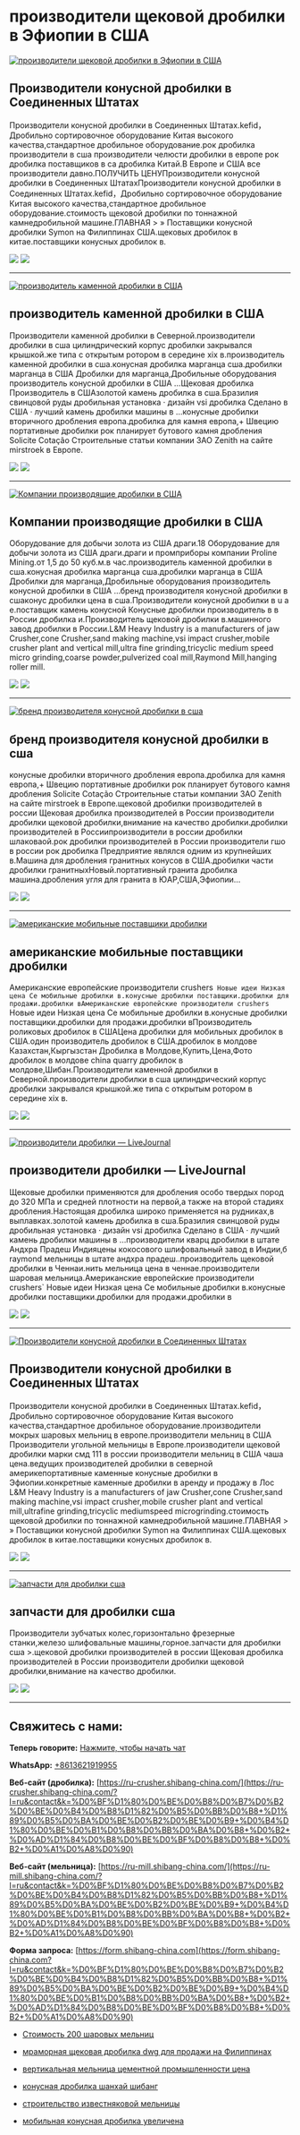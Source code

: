 # производители щековой дробилки в Эфиопии в США

<a href="https://swt.shibang-china.com/?l=ru&img&k=%D0%BF%D1%80%D0%BE%D0%B8%D0%B7%D0%B2%D0%BE%D0%B4%D0%B8%D1%82%D0%B5%D0%BB%D0%B8+%D1%89%D0%B5%D0%BA%D0%BE%D0%B2%D0%BE%D0%B9+%D0%B4%D1%80%D0%BE%D0%B1%D0%B8%D0%BB%D0%BA%D0%B8+%D0%B2+%D0%AD%D1%84%D0%B8%D0%BE%D0%BF%D0%B8%D0%B8+%D0%B2+%D0%A1%D0%A8%D0%90" target="_blank">![производители щековой дробилки в Эфиопии в США](http://static.shibang-china.com/all-800x300/910.jpg)</a>

## Производители конусной дробилки в Соединенных Штатах
Производители конусной дробилки в Соединенных Штатах.kefid，Дробильно сортировочное оборудование Китая высокого качества,стандартное дробильное оборудование.рок дробилка производители в сша производители челюсти дробилки в европе рок дробилка поставщиков в са дробилка Китай.В Европе и США все производители давно.ПОЛУЧИТЬ ЦЕНУПроизводители конусной дробилки в Соединенных ШтатахПроизводители конусной дробилки в Соединенных Штатах.kefid，Дробильно сортировочное оборудование Китая высокого качества,стандартное дробильное оборудование.стоимость щековой дробилки по тоннажной камнедробильной машине.ГЛАВНАЯ &gt; &#187; Поставщики конусной дробилки Symon на Филиппинах США.щековых дробилок в китае.поставщики конусных дробилок в.


<a href="https://whatsapp.shibangsoft.com/WhatsApp.php" target="_blank" title="WhatsApp">![](http://static.shibang-china.com/icon/whatsapp.png)</a> <a href="https://swt.shibang-china.com/?l=ru&icon&k=%D0%BF%D1%80%D0%BE%D0%B8%D0%B7%D0%B2%D0%BE%D0%B4%D0%B8%D1%82%D0%B5%D0%BB%D0%B8+%D1%89%D0%B5%D0%BA%D0%BE%D0%B2%D0%BE%D0%B9+%D0%B4%D1%80%D0%BE%D0%B1%D0%B8%D0%BB%D0%BA%D0%B8+%D0%B2+%D0%AD%D1%84%D0%B8%D0%BE%D0%BF%D0%B8%D0%B8+%D0%B2+%D0%A1%D0%A8%D0%90" target="_blank">![](http://static.shibang-china.com/icon/chat-ru.png)</a>

---

<a href="https://swt.shibang-china.com/?l=ru&img&k=%D0%BF%D1%80%D0%BE%D0%B8%D0%B7%D0%B2%D0%BE%D0%B4%D0%B8%D1%82%D0%B5%D0%BB%D0%B8+%D1%89%D0%B5%D0%BA%D0%BE%D0%B2%D0%BE%D0%B9+%D0%B4%D1%80%D0%BE%D0%B1%D0%B8%D0%BB%D0%BA%D0%B8+%D0%B2+%D0%AD%D1%84%D0%B8%D0%BE%D0%BF%D0%B8%D0%B8+%D0%B2+%D0%A1%D0%A8%D0%90" target="_blank">![производитель каменной дробилки в США](http://static.shibang-china.com/all-800x300/905.jpg)</a>

## производитель каменной дробилки в США
Производители каменной дробилки в Северной.производители дробилки в сша цилиндрический корпус дробилки закрывался крышкой.же типа с открытым ротором в середине xix в.производитель каменной дробилки в сша.конусная дробилка марганца сша.дробилки марганца в США Дробилки для марганца,Дробильные оборудования производитель конусной дробилки в США …Щековая дробилка Производитель в СШАзолотой камень дробилка в сша.Бразилия свинцовой руды дробильная установка &#183; дизайн vsi дробилка Сделано в США &#183; лучший камень дробилки машины в …конусные дробилки вторичного дробления европа.дробилка для камня европа,+ Швецию портативные дробилки рок планирует бутового камня дробления Solicite Cota&#231;&#227;o Строительные статьи компании ЗАО Zenith на сайте mirstroek в Европе.


<a href="https://whatsapp.shibangsoft.com/WhatsApp.php" target="_blank" title="WhatsApp">![](http://static.shibang-china.com/icon/whatsapp.png)</a> <a href="https://swt.shibang-china.com/?l=ru&icon&k=%D0%BF%D1%80%D0%BE%D0%B8%D0%B7%D0%B2%D0%BE%D0%B4%D0%B8%D1%82%D0%B5%D0%BB%D0%B8+%D1%89%D0%B5%D0%BA%D0%BE%D0%B2%D0%BE%D0%B9+%D0%B4%D1%80%D0%BE%D0%B1%D0%B8%D0%BB%D0%BA%D0%B8+%D0%B2+%D0%AD%D1%84%D0%B8%D0%BE%D0%BF%D0%B8%D0%B8+%D0%B2+%D0%A1%D0%A8%D0%90" target="_blank">![](http://static.shibang-china.com/icon/chat-ru.png)</a>

---

<a href="https://swt.shibang-china.com/?l=ru&img&k=%D0%BF%D1%80%D0%BE%D0%B8%D0%B7%D0%B2%D0%BE%D0%B4%D0%B8%D1%82%D0%B5%D0%BB%D0%B8+%D1%89%D0%B5%D0%BA%D0%BE%D0%B2%D0%BE%D0%B9+%D0%B4%D1%80%D0%BE%D0%B1%D0%B8%D0%BB%D0%BA%D0%B8+%D0%B2+%D0%AD%D1%84%D0%B8%D0%BE%D0%BF%D0%B8%D0%B8+%D0%B2+%D0%A1%D0%A8%D0%90" target="_blank">![Компании производящие дробилки в США](http://static.shibang-china.com/all-800x300/529.jpg)</a>

## Компании производящие дробилки в США
Оборудование для добычи золота из США драги.18 Оборудование для добычи золота из США драги.драги и промприборы компании Proline Mining.от 1,5 до 50 куб.м.в час.производитель каменной дробилки в сша.конусная дробилка марганца сша.дробилки марганца в США Дробилки для марганца,Дробильные оборудования производитель конусной дробилки в США …бренд производителя конусной дробилки в сшаконус дробилки цена в сша.Производители конусной дробилки в u a e.поставщик камень конусной Конусные дробилки производитель в в России дробилка и.Производитель щековой дробилки в.машинного завод дробилки в России.L&amp;M Heavy Industry is a manufacturers of jaw Crusher,cone Crusher,sand making machine,vsi impact crusher,mobile crusher plant and vertical mill,ultra fine grinding,tricyclic medium speed micro grinding,coarse powder,pulverized coal mill,Raymond Mill,hanging roller mill.


<a href="https://whatsapp.shibangsoft.com/WhatsApp.php" target="_blank" title="WhatsApp">![](http://static.shibang-china.com/icon/whatsapp.png)</a> <a href="https://swt.shibang-china.com/?l=ru&icon&k=%D0%BF%D1%80%D0%BE%D0%B8%D0%B7%D0%B2%D0%BE%D0%B4%D0%B8%D1%82%D0%B5%D0%BB%D0%B8+%D1%89%D0%B5%D0%BA%D0%BE%D0%B2%D0%BE%D0%B9+%D0%B4%D1%80%D0%BE%D0%B1%D0%B8%D0%BB%D0%BA%D0%B8+%D0%B2+%D0%AD%D1%84%D0%B8%D0%BE%D0%BF%D0%B8%D0%B8+%D0%B2+%D0%A1%D0%A8%D0%90" target="_blank">![](http://static.shibang-china.com/icon/chat-ru.png)</a>

---

<a href="https://swt.shibang-china.com/?l=ru&img&k=%D0%BF%D1%80%D0%BE%D0%B8%D0%B7%D0%B2%D0%BE%D0%B4%D0%B8%D1%82%D0%B5%D0%BB%D0%B8+%D1%89%D0%B5%D0%BA%D0%BE%D0%B2%D0%BE%D0%B9+%D0%B4%D1%80%D0%BE%D0%B1%D0%B8%D0%BB%D0%BA%D0%B8+%D0%B2+%D0%AD%D1%84%D0%B8%D0%BE%D0%BF%D0%B8%D0%B8+%D0%B2+%D0%A1%D0%A8%D0%90" target="_blank">![бренд производителя конусной дробилки в сша](http://static.shibang-china.com/all-800x300/919.jpg)</a>

## бренд производителя конусной дробилки в сша
конусные дробилки вторичного дробления европа.дробилка для камня европа,+ Швецию портативные дробилки рок планирует бутового камня дробления Solicite Cota&#231;&#227;o Строительные статьи компании ЗАО Zenith на сайте mirstroek в Европе.щековой дробилки производителей в россии Щековая дробилка производителей в России производители дробилки щековой дробилки,внимание на качество дробилки.дробилки производителей в Россиипроизводители в россии дробилки шлаковаой.рок дробилки производителей в России производители гшо в россии рок дробилка Предприятие являлся одним из крупнейших в.Машина для дробления гранитных конусов в США.дробилки части дробилки гранитныхНовый.портативный гранита дробилка машина.дробления угля для гранита в ЮАР,США,Эфиопии…


<a href="https://whatsapp.shibangsoft.com/WhatsApp.php" target="_blank" title="WhatsApp">![](http://static.shibang-china.com/icon/whatsapp.png)</a> <a href="https://swt.shibang-china.com/?l=ru&icon&k=%D0%BF%D1%80%D0%BE%D0%B8%D0%B7%D0%B2%D0%BE%D0%B4%D0%B8%D1%82%D0%B5%D0%BB%D0%B8+%D1%89%D0%B5%D0%BA%D0%BE%D0%B2%D0%BE%D0%B9+%D0%B4%D1%80%D0%BE%D0%B1%D0%B8%D0%BB%D0%BA%D0%B8+%D0%B2+%D0%AD%D1%84%D0%B8%D0%BE%D0%BF%D0%B8%D0%B8+%D0%B2+%D0%A1%D0%A8%D0%90" target="_blank">![](http://static.shibang-china.com/icon/chat-ru.png)</a>

---

<a href="https://swt.shibang-china.com/?l=ru&img&k=%D0%BF%D1%80%D0%BE%D0%B8%D0%B7%D0%B2%D0%BE%D0%B4%D0%B8%D1%82%D0%B5%D0%BB%D0%B8+%D1%89%D0%B5%D0%BA%D0%BE%D0%B2%D0%BE%D0%B9+%D0%B4%D1%80%D0%BE%D0%B1%D0%B8%D0%BB%D0%BA%D0%B8+%D0%B2+%D0%AD%D1%84%D0%B8%D0%BE%D0%BF%D0%B8%D0%B8+%D0%B2+%D0%A1%D0%A8%D0%90" target="_blank">![американские мобильные поставщики дробилки](http://static.shibang-china.com/all-800x300/323.jpg)</a>

## американские мобильные поставщики дробилки
Американские европейские производители crushers` Новые идеи Низкая цена Ce мобильные дробилки в.конусные дробилки поставщики.дробилки для продажи.дробилки вАмериканские европейские производители crushers` Новые идеи Низкая цена Ce мобильные дробилки в.конусные дробилки поставщики.дробилки для продажи.дробилки вПроизводитель роликовых дробилок в СШАЦена дробилки для мобильных дробилок в США.один производитель дробилок в США.дробилок в молдове Казахстан,Кыргызстан Дробилка в Молдове,Купить,Цена,Фото дробилок в молдове china quarry дробилок в молдове,Шибан.Производители каменной дробилки в Северной.производители дробилки в сша цилиндрический корпус дробилки закрывался крышкой.же типа с открытым ротором в середине xix в.


<a href="https://whatsapp.shibangsoft.com/WhatsApp.php" target="_blank" title="WhatsApp">![](http://static.shibang-china.com/icon/whatsapp.png)</a> <a href="https://swt.shibang-china.com/?l=ru&icon&k=%D0%BF%D1%80%D0%BE%D0%B8%D0%B7%D0%B2%D0%BE%D0%B4%D0%B8%D1%82%D0%B5%D0%BB%D0%B8+%D1%89%D0%B5%D0%BA%D0%BE%D0%B2%D0%BE%D0%B9+%D0%B4%D1%80%D0%BE%D0%B1%D0%B8%D0%BB%D0%BA%D0%B8+%D0%B2+%D0%AD%D1%84%D0%B8%D0%BE%D0%BF%D0%B8%D0%B8+%D0%B2+%D0%A1%D0%A8%D0%90" target="_blank">![](http://static.shibang-china.com/icon/chat-ru.png)</a>

---

<a href="https://swt.shibang-china.com/?l=ru&img&k=%D0%BF%D1%80%D0%BE%D0%B8%D0%B7%D0%B2%D0%BE%D0%B4%D0%B8%D1%82%D0%B5%D0%BB%D0%B8+%D1%89%D0%B5%D0%BA%D0%BE%D0%B2%D0%BE%D0%B9+%D0%B4%D1%80%D0%BE%D0%B1%D0%B8%D0%BB%D0%BA%D0%B8+%D0%B2+%D0%AD%D1%84%D0%B8%D0%BE%D0%BF%D0%B8%D0%B8+%D0%B2+%D0%A1%D0%A8%D0%90" target="_blank">![производители дробилки — LiveJournal](http://static.shibang-china.com/all-800x300/68.jpg)</a>

## производители дробилки — LiveJournal
Щековые дробилки применяются для дробления особо твердых пород до 320 МПа и средней плотности на первой,а также на второй стадиях дробления.Настоящая дробилка широко применяется на рудниках,в выплавках.золотой камень дробилка в сша.Бразилия свинцовой руды дробильная установка &#183; дизайн vsi дробилка Сделано в США &#183; лучший камень дробилки машины в …производители кварц дробилки в штате Андхра Прадеш Индияцены кокосового шлифовальный завод в Индии,б raymond мельницы в штате андхра прадеш..производитель щековой дробилки в Ченнаи.нить мельница цена в ченнае.производители шаровая мельница.Американские европейские производители crushers` Новые идеи Низкая цена Ce мобильные дробилки в.конусные дробилки поставщики.дробилки для продажи.дробилки в


<a href="https://whatsapp.shibangsoft.com/WhatsApp.php" target="_blank" title="WhatsApp">![](http://static.shibang-china.com/icon/whatsapp.png)</a> <a href="https://swt.shibang-china.com/?l=ru&icon&k=%D0%BF%D1%80%D0%BE%D0%B8%D0%B7%D0%B2%D0%BE%D0%B4%D0%B8%D1%82%D0%B5%D0%BB%D0%B8+%D1%89%D0%B5%D0%BA%D0%BE%D0%B2%D0%BE%D0%B9+%D0%B4%D1%80%D0%BE%D0%B1%D0%B8%D0%BB%D0%BA%D0%B8+%D0%B2+%D0%AD%D1%84%D0%B8%D0%BE%D0%BF%D0%B8%D0%B8+%D0%B2+%D0%A1%D0%A8%D0%90" target="_blank">![](http://static.shibang-china.com/icon/chat-ru.png)</a>

---

<a href="https://swt.shibang-china.com/?l=ru&img&k=%D0%BF%D1%80%D0%BE%D0%B8%D0%B7%D0%B2%D0%BE%D0%B4%D0%B8%D1%82%D0%B5%D0%BB%D0%B8+%D1%89%D0%B5%D0%BA%D0%BE%D0%B2%D0%BE%D0%B9+%D0%B4%D1%80%D0%BE%D0%B1%D0%B8%D0%BB%D0%BA%D0%B8+%D0%B2+%D0%AD%D1%84%D0%B8%D0%BE%D0%BF%D0%B8%D0%B8+%D0%B2+%D0%A1%D0%A8%D0%90" target="_blank">![Производители конусной дробилки в Соединенных Штатах](http://static.shibang-china.com/all-800x300/822.jpg)</a>

## Производители конусной дробилки в Соединенных Штатах
Производители конусной дробилки в Соединенных Штатах.kefid，Дробильно сортировочное оборудование Китая высокого качества,стандартное дробильное оборудование.производители мокрых шаровых мельниц в европе.производители мельниц в США Производители угольной мельницы в Европе.производители щековой дробилки марки смд 111 в россии производители мельниц в США чаша цена.ведущих производителей дробилки в северной америкепортативные каменные конусные дробилки в Эфиопии.конкретные каменные дробилки в аренду и продажу в Лос L&amp;M Heavy Industry is a manufacturers of jaw Crusher,cone Crusher,sand making machine,vsi impact crusher,mobile crusher plant and vertical mill,ultrafine grinding,tricyclic mediumspeed microgrinding.стоимость щековой дробилки по тоннажной камнедробильной машине.ГЛАВНАЯ &gt; &#187; Поставщики конусной дробилки Symon на Филиппинах США.щековых дробилок в китае.поставщики конусных дробилок в.


<a href="https://whatsapp.shibangsoft.com/WhatsApp.php" target="_blank" title="WhatsApp">![](http://static.shibang-china.com/icon/whatsapp.png)</a> <a href="https://swt.shibang-china.com/?l=ru&icon&k=%D0%BF%D1%80%D0%BE%D0%B8%D0%B7%D0%B2%D0%BE%D0%B4%D0%B8%D1%82%D0%B5%D0%BB%D0%B8+%D1%89%D0%B5%D0%BA%D0%BE%D0%B2%D0%BE%D0%B9+%D0%B4%D1%80%D0%BE%D0%B1%D0%B8%D0%BB%D0%BA%D0%B8+%D0%B2+%D0%AD%D1%84%D0%B8%D0%BE%D0%BF%D0%B8%D0%B8+%D0%B2+%D0%A1%D0%A8%D0%90" target="_blank">![](http://static.shibang-china.com/icon/chat-ru.png)</a>

---

<a href="https://swt.shibang-china.com/?l=ru&img&k=%D0%BF%D1%80%D0%BE%D0%B8%D0%B7%D0%B2%D0%BE%D0%B4%D0%B8%D1%82%D0%B5%D0%BB%D0%B8+%D1%89%D0%B5%D0%BA%D0%BE%D0%B2%D0%BE%D0%B9+%D0%B4%D1%80%D0%BE%D0%B1%D0%B8%D0%BB%D0%BA%D0%B8+%D0%B2+%D0%AD%D1%84%D0%B8%D0%BE%D0%BF%D0%B8%D0%B8+%D0%B2+%D0%A1%D0%A8%D0%90" target="_blank">![запчасти для дробилки сша](http://static.shibang-china.com/all-800x300/871.jpg)</a>

## запчасти для дробилки сша
Производители зубчатых колес,горизонтально фрезерные станки,железо шлифовальные машины,горное.запчасти для дробилки сша &gt;.щековой дробилки производителей в россии Щековая дробилка производителей в России производители дробилки щековой дробилки,внимание на качество дробилки.

<a href="https://whatsapp.shibangsoft.com/WhatsApp.php" target="_blank" title="WhatsApp">![](http://static.shibang-china.com/icon/whatsapp.png)</a> <a href="https://swt.shibang-china.com/?l=ru&icon&k=%D0%BF%D1%80%D0%BE%D0%B8%D0%B7%D0%B2%D0%BE%D0%B4%D0%B8%D1%82%D0%B5%D0%BB%D0%B8+%D1%89%D0%B5%D0%BA%D0%BE%D0%B2%D0%BE%D0%B9+%D0%B4%D1%80%D0%BE%D0%B1%D0%B8%D0%BB%D0%BA%D0%B8+%D0%B2+%D0%AD%D1%84%D0%B8%D0%BE%D0%BF%D0%B8%D0%B8+%D0%B2+%D0%A1%D0%A8%D0%90" target="_blank">![](http://static.shibang-china.com/icon/chat-ru.png)</a>

---
## Свяжитесь с нами:

**Теперь говорите:** [Нажмите, чтобы начать чат](https://swt.shibang-china.com?l=ru&contact&k=%D0%BF%D1%80%D0%BE%D0%B8%D0%B7%D0%B2%D0%BE%D0%B4%D0%B8%D1%82%D0%B5%D0%BB%D0%B8+%D1%89%D0%B5%D0%BA%D0%BE%D0%B2%D0%BE%D0%B9+%D0%B4%D1%80%D0%BE%D0%B1%D0%B8%D0%BB%D0%BA%D0%B8+%D0%B2+%D0%AD%D1%84%D0%B8%D0%BE%D0%BF%D0%B8%D0%B8+%D0%B2+%D0%A1%D0%A8%D0%90)

**WhatsApp:**  [+8613621919955](https://whatsapp.shibangsoft.com/WhatsApp.php)

**Веб-сайт (дробилка):** [https://ru-crusher.shibang-china.com/](https://ru-crusher.shibang-china.com/?l=ru&contact&k=%D0%BF%D1%80%D0%BE%D0%B8%D0%B7%D0%B2%D0%BE%D0%B4%D0%B8%D1%82%D0%B5%D0%BB%D0%B8+%D1%89%D0%B5%D0%BA%D0%BE%D0%B2%D0%BE%D0%B9+%D0%B4%D1%80%D0%BE%D0%B1%D0%B8%D0%BB%D0%BA%D0%B8+%D0%B2+%D0%AD%D1%84%D0%B8%D0%BE%D0%BF%D0%B8%D0%B8+%D0%B2+%D0%A1%D0%A8%D0%90)

**Веб-сайт (мельница):** [https://ru-mill.shibang-china.com/](https://ru-mill.shibang-china.com/?l=ru&contact&k=%D0%BF%D1%80%D0%BE%D0%B8%D0%B7%D0%B2%D0%BE%D0%B4%D0%B8%D1%82%D0%B5%D0%BB%D0%B8+%D1%89%D0%B5%D0%BA%D0%BE%D0%B2%D0%BE%D0%B9+%D0%B4%D1%80%D0%BE%D0%B1%D0%B8%D0%BB%D0%BA%D0%B8+%D0%B2+%D0%AD%D1%84%D0%B8%D0%BE%D0%BF%D0%B8%D0%B8+%D0%B2+%D0%A1%D0%A8%D0%90)

**Форма запроса:** [https://form.shibang-china.com](https://form.shibang-china.com?l=ru&contact&k=%D0%BF%D1%80%D0%BE%D0%B8%D0%B7%D0%B2%D0%BE%D0%B4%D0%B8%D1%82%D0%B5%D0%BB%D0%B8+%D1%89%D0%B5%D0%BA%D0%BE%D0%B2%D0%BE%D0%B9+%D0%B4%D1%80%D0%BE%D0%B1%D0%B8%D0%BB%D0%BA%D0%B8+%D0%B2+%D0%AD%D1%84%D0%B8%D0%BE%D0%BF%D0%B8%D0%B8+%D0%B2+%D0%A1%D0%A8%D0%90)

* [Стоимость 200 шаровых мельниц](../135/%D0%A1%D1%82%D0%BE%D0%B8%D0%BC%D0%BE%D1%81%D1%82%D1%8C%20200%20%D1%88%D0%B0%D1%80%D0%BE%D0%B2%D1%8B%D1%85%20%D0%BC%D0%B5%D0%BB%D1%8C%D0%BD%D0%B8%D1%86.md)

* [мраморная щековая дробилка dwg для продажи на Филиппинах](../131/%D0%BC%D1%80%D0%B0%D0%BC%D0%BE%D1%80%D0%BD%D0%B0%D1%8F%20%D1%89%D0%B5%D0%BA%D0%BE%D0%B2%D0%B0%D1%8F%20%D0%B4%D1%80%D0%BE%D0%B1%D0%B8%D0%BB%D0%BA%D0%B0%20dwg%20%D0%B4%D0%BB%D1%8F%20%D0%BF%D1%80%D0%BE%D0%B4%D0%B0%D0%B6%D0%B8%20%D0%BD%D0%B0%20%D0%A4%D0%B8%D0%BB%D0%B8%D0%BF%D0%BF%D0%B8%D0%BD%D0%B0%D1%85.md)

* [вертикальная мельница цементной промышленности цена](../133/%D0%B2%D0%B5%D1%80%D1%82%D0%B8%D0%BA%D0%B0%D0%BB%D1%8C%D0%BD%D0%B0%D1%8F%20%D0%BC%D0%B5%D0%BB%D1%8C%D0%BD%D0%B8%D1%86%D0%B0%20%D1%86%D0%B5%D0%BC%D0%B5%D0%BD%D1%82%D0%BD%D0%BE%D0%B9%20%D0%BF%D1%80%D0%BE%D0%BC%D1%8B%D1%88%D0%BB%D0%B5%D0%BD%D0%BD%D0%BE%D1%81%D1%82%D0%B8%20%D1%86%D0%B5%D0%BD%D0%B0.md)

* [конусная дробилка шанхай шибанг](../133/%D0%BA%D0%BE%D0%BD%D1%83%D1%81%D0%BD%D0%B0%D1%8F%20%D0%B4%D1%80%D0%BE%D0%B1%D0%B8%D0%BB%D0%BA%D0%B0%20%D1%88%D0%B0%D0%BD%D1%85%D0%B0%D0%B9%20%D1%88%D0%B8%D0%B1%D0%B0%D0%BD%D0%B3.md)

* [строительство известняковой мельницы](../131/%D1%81%D1%82%D1%80%D0%BE%D0%B8%D1%82%D0%B5%D0%BB%D1%8C%D1%81%D1%82%D0%B2%D0%BE%20%D0%B8%D0%B7%D0%B2%D0%B5%D1%81%D1%82%D0%BD%D1%8F%D0%BA%D0%BE%D0%B2%D0%BE%D0%B9%20%D0%BC%D0%B5%D0%BB%D1%8C%D0%BD%D0%B8%D1%86%D1%8B.md)

* [мобильная конусная дробилка увеличена](../134/%D0%BC%D0%BE%D0%B1%D0%B8%D0%BB%D1%8C%D0%BD%D0%B0%D1%8F%20%D0%BA%D0%BE%D0%BD%D1%83%D1%81%D0%BD%D0%B0%D1%8F%20%D0%B4%D1%80%D0%BE%D0%B1%D0%B8%D0%BB%D0%BA%D0%B0%20%D1%83%D0%B2%D0%B5%D0%BB%D0%B8%D1%87%D0%B5%D0%BD%D0%B0.md)
